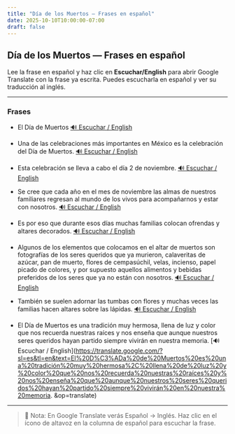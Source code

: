 ```yaml
---
title: "Día de los Muertos — Frases en español"
date: 2025-10-10T10:00:00-07:00
draft: false
---
```


## Día de los Muertos — Frases en español

Lee la frase en español y haz clic en **Escuchar/English** para abrir Google Translate con la frase ya escrita. Puedes escucharla en español y ver su traducción al inglés.

---

### Frases

- El Día de Muertos [🔊 Escuchar / English](https://translate.google.com/?sl=es&tl=en&text=El%20D%C3%ADa%20de%20Muertos&op=translate)

- Una de las celebraciones más importantes en México es la celebración del Día de Muertos. [🔊 Escuchar / English](https://translate.google.com/?sl=es&tl=en&text=Una%20de%20las%20celebraciones%20m%C3%A1s%20importantes%20en%20M%C3%A9xico%20es%20la%20celebraci%C3%B3n%20del%20D%C3%ADa%20de%20Muertos.&op=translate)

- Esta celebración se lleva a cabo el día 2 de noviembre. [🔊 Escuchar / English](https://translate.google.com/?sl=es&tl=en&text=Esta%20celebraci%C3%B3n%20se%20lleva%20a%20cabo%20el%20d%C3%ADa%202%20de%20noviembre.&op=translate)

- Se cree que cada año en el mes de noviembre las almas de nuestros familiares regresan al mundo de los vivos para acompañarnos y estar con nosotros. [🔊 Escuchar / English](https://translate.google.com/?sl=es&tl=en&text=Se%20cree%20que%20cada%20a%C3%B1o%20en%20el%20mes%20de%20noviembre%20las%20almas%20de%20nuestros%20familiares%20regresan%20al%20mundo%20de%20los%20vivos%20para%20acompa%C3%B1arnos%20y%20estar%20con%20nosotros.&op=translate)

- Es por eso que durante esos días muchas familias colocan ofrendas y altares decorados. [🔊 Escuchar / English](https://translate.google.com/?sl=es&tl=en&text=Es%20por%20eso%20que%20durante%20esos%20d%C3%ADas%20muchas%20familias%20colocan%20ofrendas%20y%20altares%20decorados.&op=translate)

- Algunos de los elementos que colocamos en el altar de muertos son fotografías de los seres queridos que ya murieron, calaveritas de azúcar, pan de muerto, flores de cempasúchil, velas, incienso, papel picado de colores, y por supuesto aquellos alimentos y bebidas preferidos de los seres que ya no están con nosotros. [🔊 Escuchar / English](https://translate.google.com/?sl=es&tl=en&text=Algunos%20de%20los%20elementos%20que%20colocamos%20en%20el%20altar%20de%20muertos%20son%20fotograf%C3%ADas%20de%20los%20seres%20queridos%20que%20ya%20murieron%2C%20calaveritas%20de%20az%C3%BAcar%2C%20pan%20de%20muerto%2C%20flores%20de%20cempas%C3%BAchil%2C%20velas%2C%20incienso%2C%20papel%20picado%20de%20colores%2C%20y%20por%20supuesto%20aquellos%20alimentos%20y%20bebidas%20preferidos%20de%20los%20seres%20que%20ya%20no%20est%C3%A1n%20con%20nosotros.&op=translate)

- También se suelen adornar las tumbas con flores y muchas veces las familias hacen altares sobre las lápidas. [🔊 Escuchar / English](https://translate.google.com/?sl=es&tl=en&text=También%20se%20suelen%20adornar%20las%20tumbas%20con%20flores%20y%20muchas%20veces%20las%20familias%20hacen%20altares%20sobre%20las%20lápidas.&op=translate)

- El Día de Muertos es una tradición muy hermosa, llena de luz y color que nos recuerda nuestras raíces y nos enseña que aunque nuestros seres queridos hayan partido siempre vivirán en nuestra memoria. [🔊 Escuchar / English](https://translate.google.com/?sl=es&tl=en&text=El%20D%C3%ADa%20de%20Muertos%20es%20una%20tradición%20muy%20hermosa%2C%20llena%20de%20luz%20y%20color%20que%20nos%20recuerda%20nuestras%20raíces%20y%20nos%20enseña%20que%20aunque%20nuestros%20seres%20queridos%20hayan%20partido%20siempre%20vivirán%20en%20nuestra%20memoria. &op=translate)
---

> 📌 Nota: En Google Translate verás Español → Inglés. Haz clic en el ícono de altavoz en la columna de español para escuchar la frase.
